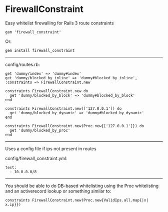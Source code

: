 FirewallConstraint
========

Easy whitelist firewalling for Rails 3 route constraints

    gem 'firewall_constraint'

Or:

    gem install firewall_constraint

-----

config/routes.rb:

    get 'dummy/index' => 'dummy#index'
    get 'dummy/blocked_by_inline' => 'dummy#blocked_by_inline', :constraints => FirewallConstraint.new
  
    constraints FirewallConstraint.new do
      get 'dummy/blocked_by_block' => 'dummy#blocked_by_block'
    end
  
    constraints FirewallConstraint.new(['127.0.0.1']) do
      get 'dummy/blocked_by_dynamic' => 'dummy#blocked_by_dynamic'
    end

    constraints FirewallConstraint.new(Proc.new{['127.0.0.1']}) do
      get 'dummy/blocked_by_proc'
    end

----

Uses a config file if ips not present in routes

config/firewall_constraint.yml:

    test:
      - 10.0.0.0/8

----

You should be able to do DB-based whitelisting using the Proc whitelisting and an activerecord lookup or something similar to:

    constraints FirewallConstraint.new(Proc.new{ValidIps.all.map{|x| x.ip}})